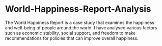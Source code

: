 # World-Happiness-Report-Analysis
The World Happiness Report is a case study that examines the happiness and well-being of people around the world. I have analysed various factors such as economic stability, social support, and freedom to make recommendations for policies that can improve overall happiness.
